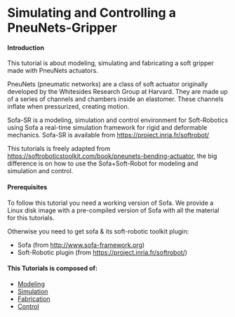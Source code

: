 Simulating and Controlling a PneuNets-Gripper
=======================


#### Introduction
This tutorial is about modeling, simulating and fabricating a soft gripper made with PneuNets actuators. 

PneuNets (pneumatic networks) are a class of soft actuator originally developed by the Whitesides Research Group at Harvard. They are made up of a series of channels and chambers inside an elastomer. These channels inflate when pressurized, creating 
motion.

Sofa-SR is a modeling, simulation and control environment for Soft-Robotics using Sofa a real-time simulation framework for rigid and deformable mechanics. Sofa-SR is available from https://project.inria.fr/softrobot/

This tutorials is freely adapted from  https://softroboticstoolkit.com/book/pneunets-bending-actuator, the big difference is on how to use the Sofa+Soft-Robot for modeling and simulation and control. 


#### Prerequisites
To follow this tutorial you need a working version of Sofa. We provide a Linux disk image with a pre-compiled version of Sofa with all the material for this tutorials. 

Otherwise you need to get sofa & its soft-robotic toolkit plugin:
- Sofa (from http://www.sofa-framework.org)
- Soft-Robotic plugin (from https://project.inria.fr/softrobot/)

#### This Tutorials is composed of: 
- [Modeling](parts/modeling.md)
- [Simulation](parts/simulation.md)
- [Fabrication](parts/fabrication.md)
- [Control](parts/control.md)

